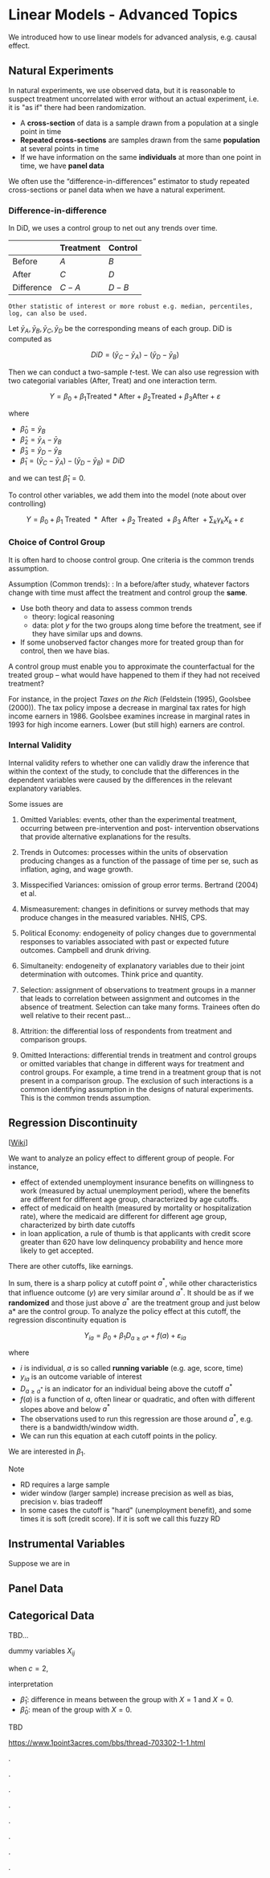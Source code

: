 # Linear Models - Advanced Topics

We introduced how to use linear models for advanced analysis, e.g. causal effect.


## Natural Experiments

In natural experiments, we use observed data, but it is reasonable to suspect treatment uncorrelated with error without an actual experiment, i.e. it is "as if" there had been randomization.


- A **cross-section** of data is a sample drawn from a population at a single point in time
- **Repeated cross-sections** are samples drawn from the same **population** at several points in time
- If we have information on the same **individuals** at more than one point in time, we have **panel data**

We often use the “difference-in-differences” estimator to study repeated cross-sections or panel data when we have a natural experiment.

### Difference-in-difference

In DiD, we uses a control group to net out any trends over time.

| | Treatment | Control
| - | - |- |
|Before   |  $A$ | $B$  |
|After   |  $C$ | $D$  |
|Difference | $C-A$  | $D-B$  |

```{margin}
Other statistic of interest or more robust e.g. median, percentiles, log, can also be used.
```

Let $\bar{y}_A, \bar{y}_B, \bar{y}_C, \bar{y}_D$ be the corresponding means of each group. DiD is computed as

$$
DiD = (\bar{y}_C - \bar{y}_A) - (\bar{y}_D- \bar{y}_B)
$$

Then we can conduct a two-sample $t$-test. We can also use regression with two categorial variables (After, Treat) and one interaction term.

$$
Y=\beta_{0}+\beta_{1} \text {Treated} * \text {After}+\beta_{2} \text {Treated}+\beta_{3} \text {After}+\varepsilon
$$

where

- $\hat{\beta}_0 = \bar{y}_B$
- $\hat{\beta}_2 = \bar{y}_A - \bar{y}_B$
- $\hat{\beta}_3 = \bar{y}_D - \bar{y}_B$
- $\hat{\beta}_1 = (\bar{y}_C - \bar{y}_A) - (\bar{y}_D - \bar{y}_B) = DiD$

and we can test $\hat{\beta}_1 = 0$.

To control other variables, we add them into the model (note about over controlling)

$$
Y=\beta_{0}+\beta_{1} \text { Treated } * \text { After }+\beta_{2} \text { Treated }+\beta_{3} \text { After }+\sum_k \gamma_k X_k+\varepsilon
$$


### Choice of Control Group

It is often hard to choose control group. One criteria is the common trends assumption.

Assumption (Common trends):
: In a before/after study, whatever factors change with time must affect the treatment and control group the **same**.
  - Use both theory and data to assess common trends
    - theory: logical reasoning
    - data: plot $y$ for the two groups along time before the treatment, see if they have similar ups and downs.
  - If some unobserved factor changes more for treated group than for control, then we have bias.

A control group must enable you to approximate the counterfactual for the treated group – what would have happened to them if they had not received treatment?

For instance, in the project *Taxes on the Rich* (Feldstein (1995), Goolsbee (2000)). The tax policy impose a decrease in marginal tax rates for high income earners in 1986. Goolsbee examines increase in marginal rates in 1993 for high income earners. Lower (but still high) earners are control.


### Internal Validity

Internal validity refers to whether one can validly draw the inference that within the context of the study, to conclude that the differences in the dependent variables were caused by the differences in the relevant explanatory variables.

Some issues are

1. Omitted Variables: events, other than the experimental treatment, occurring between pre-intervention and post- intervention observations that provide alternative explanations for the results.

2. Trends in Outcomes: processes within the units of observation producing changes as a function of the passage of time per se, such as inflation, aging, and wage growth.

3. Misspecified Variances: omission of group error terms. Bertrand (2004) et al.

4. Mismeasurement: changes in definitions or survey methods that may produce changes in the measured variables. NHIS, CPS.

5. Political Economy: endogeneity of policy changes due to governmental responses to variables associated with past or expected future outcomes. Campbell and drunk driving.

6. Simultaneity: endogeneity of explanatory variables due to their joint determination with outcomes. Think price and quantity.

7. Selection: assignment of observations to treatment groups in a manner that leads to correlation between assignment and outcomes in the absence of treatment. Selection can take many forms. Trainees often do well relative to their recent past...

8. Attrition: the differential loss of respondents from treatment and comparison groups.

9. Omitted Interactions: differential trends in treatment and control groups or omitted variables that change in different ways for treatment and control groups. For example, a time trend in a treatment group that is not present in a comparison group. The exclusion of such interactions is a common identifying assumption in the designs of natural experiments. This is the common trends assumption.

## Regression Discontinuity

[[Wiki](https://en.wikipedia.org/wiki/Regression_discontinuity_design)]

We want to analyze an policy effect to different group of people. For instance,

- effect of extended unemployment insurance benefits on willingness to work (measured by actual unemployment period), where the benefits are different for different age group, characterized by age cutoffs.
- effect of medicaid on health (measured by mortality or hospitalization rate), where the medicaid are different for different age group, characterized by birth date cutoffs
- in loan application, a rule of thumb is that applicants with credit score greater than 620 have low delinquency probability and hence more likely to get accepted.

There are other cutoffs, like earnings.

In sum, there is a sharp policy at cutoff point $a^*$, while other characteristics that influence outcome ($y$) are very similar around $a^*$. It should be as if we **randomized** and those just above $a^*$ are the treatment group and just below a* are the control group. To analyze the policy effect at this cutoff, the regression discontinuity equation is


$$
Y_{i a}=\beta_{0}+\beta_{1} D_{a \geq a *}+f(a)+\varepsilon_{i a}
$$

where

- $i$ is individual, $a$ is so called **running variable** (e.g. age, score, time)
- $y_{ia}$ is an outcome variable of interest
- $D_{a \ge a^*}$ is an indicator for an individual being above the cutoff $a^*$
- $f(a)$ is a function of $a$, often linear or quadratic, and often with different slopes above and below $a^*$
- The observations used to run this regression are those around $a^*$, e.g. there is a bandwidth/window width.
- We can run this equation at each cutoff points in the policy.

We are interested in $\beta_1$.

Note

- RD requires a large sample
- wider window (larger sample) increase precision as well as bias, precision v. bias tradeoff
- In some cases the cutoff is "hard" (unemployment benefit), and some times it is soft (credit score). If it is soft we call this fuzzy RD

## Instrumental Variables

Suppose we are in


## Panel Data







## Categorical Data

TBD...

dummy variables $X_{ij}$

when $c = 2$,

interpretation
- $\hat{\beta}_1$: difference in means between the group with $X=1$ and $X=0$.
- $\hat{\beta}_0$: mean of the group with $X=0$.

TBD

https://www.1point3acres.com/bbs/thread-703302-1-1.html


.


.


.


.


.


.


.


.
